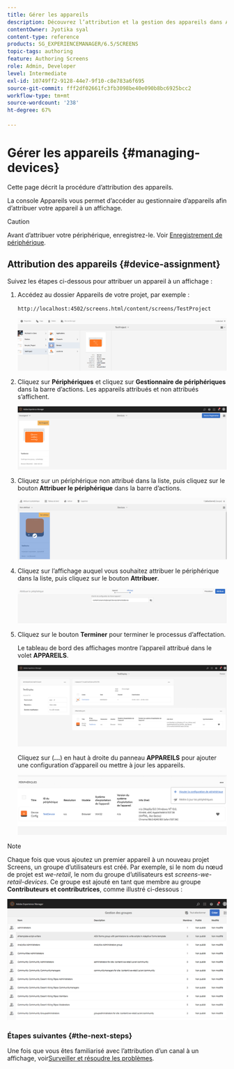 ```yaml
---
title: Gérer les appareils
description: Découvrez l’attribution et la gestion des appareils dans AEM Screens.
contentOwner: Jyotika syal
content-type: reference
products: SG_EXPERIENCEMANAGER/6.5/SCREENS
topic-tags: authoring
feature: Authoring Screens
role: Admin, Developer
level: Intermediate
exl-id: 10749ff2-9128-44e7-9f10-c8e783a6f695
source-git-commit: fff2df02661fc3fb3098be40e090b8bc6925bcc2
workflow-type: tm+mt
source-wordcount: '238'
ht-degree: 67%

---
```


# Gérer les appareils {#managing-devices}

Cette page décrit la procédure d’attribution des appareils.

La console Appareils vous permet d’accéder au gestionnaire d’appareils afin d’attribuer votre appareil à un affichage.

>[!CAUTION]
>
>Avant d’attribuer votre périphérique, enregistrez-le. Voir [Enregistrement de périphérique](device-registration.md).

## Attribution des appareils {#device-assignment}

Suivez les étapes ci-dessous pour attribuer un appareil à un affichage :

1. Accédez au dossier Appareils de votre projet, par exemple :

   `http://localhost:4502/screens.html/content/screens/TestProject`

   ![chlimage_1-32](assets/chlimage_1-32.png)

1. Cliquez sur **Périphériques** et cliquez sur **Gestionnaire de périphériques** dans la barre d’actions. Les appareils attribués et non attribués s’affichent.

   ![chlimage_1-33](assets/chlimage_1-33.png)

1. Cliquez sur un périphérique non attribué dans la liste, puis cliquez sur le bouton **Attribuer le périphérique** dans la barre d’actions.

   ![chlimage_1-34](assets/chlimage_1-34.png)

1. Cliquez sur l’affichage auquel vous souhaitez attribuer le périphérique dans la liste, puis cliquez sur le bouton **Attribuer**.

   ![chlimage_1-35](assets/chlimage_1-35.png)

1. Cliquez sur le bouton **Terminer** pour terminer le processus d’affectation.


   Le tableau de bord des affichages montre l’appareil attribué dans le volet **APPAREILS**.

   ![chlimage_1-37](assets/chlimage_1-37.png)

   Cliquez sur (**...**) en haut à droite du panneau **APPAREILS** pour ajouter une configuration d’appareil ou mettre à jour les appareils.

   ![chlimage_1-38](assets/chlimage_1-38.png)

>[!NOTE]
>
>Chaque fois que vous ajoutez un premier appareil à un nouveau projet Screens, un groupe d’utilisateurs est créé.
>Par exemple, si le nom du nœud de projet est *we-retail*, le nom du groupe d’utilisateurs est *screens-we-retail-devices*.
>Ce groupe est ajouté en tant que membre au groupe **Contributeurs et contributrices**, comme illustré ci-dessous :

![chlimage_1-39](assets/chlimage_1-39.png)

### Étapes suivantes {#the-next-steps}

Une fois que vous êtes familiarisé avec l’attribution d’un canal à un affichage, voir[Surveiller et résoudre les problèmes](monitoring-screens.md).
